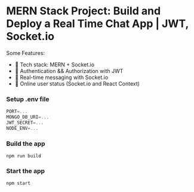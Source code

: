 # MERN Stack Project: Build and Deploy a Real Time Chat App | JWT, Socket.io

Some Features:

-   🌟 Tech stack: MERN + Socket.io 
-   🎃 Authentication && Authorization with JWT
-   👾 Real-time messaging with Socket.io
-   🚀 Online user status (Socket.io and React Context)


### Setup .env file

```js
PORT=...
MONGO_DB_URI=...
JWT_SECRET=...
NODE_ENV=...
```

### Build the app

```shell
npm run build
```

### Start the app

```shell
npm start
```
